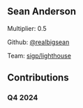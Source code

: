 
## Sean Anderson
Multiplier: 0.5

Github: [@realbigsean](https://github.com/realbigsean)

Team: [sigp/lighthouse](https://github.com/sigp/lighthouse/pulls?q=author%3Arealbigsean)

## Contributions

### Q4 2024

